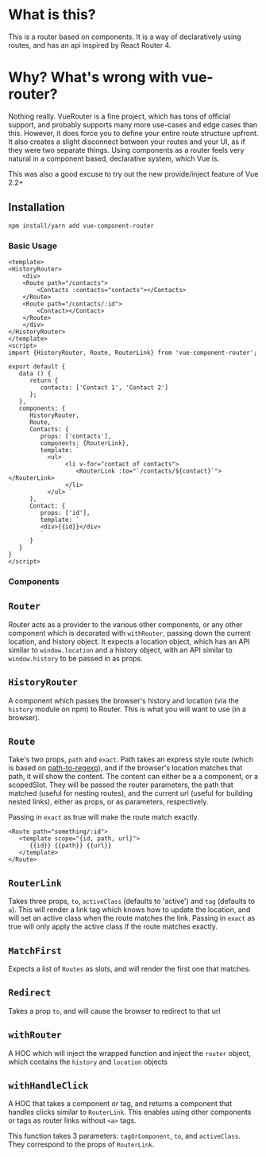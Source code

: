 # What is this?
 This is a router based on components. It is a way of declaratively using routes, and has an api inspired by React Router 4.

# Why? What's wrong with vue-router?
Nothing really. VueRouter is a fine project, which has tons of official support, and probably supports many more use-cases and edge cases than this. However, it does force you to define your entire route structure upfront. It also creates a slight disconnect between your routes and your UI, as if they were two separate things. Using components as a router feels very natural in a component based, declarative system, which Vue is.

This was also a good excuse to try out the new provide/inject feature of Vue 2.2+

## Installation
`npm install/yarn add vue-component-router`

### Basic Usage

```
<template>
<HistoryRouter>
    <div>
    <Route path="/contacts">
        <Contacts :contacts="contacts"></Contacts>
    </Route>
    <Route path="/contacts/:id">
        <Contact></Contact>
    </Route>
    </div>
</HistoryRouter>
</template>
<script>
import {HistoryRouter, Route, RouterLink} from 'vue-component-router';

export default {
   data () {
      return {
         contacts: ['Contact 1', 'Contact 2']
      };
   },
   components: {
      HistoryRouter,
      Route,
      Contacts: {
         props: ['contacts'],
         components: {RouterLink},
         template: `
           <ul>
                <li v-for="contact of contacts">
                   <RouterLink :to="`/contacts/${contact}`"></RouterLink>
                </li>
           </ul> `
      },
      Contact: {
         props: ['id'],
         template: `
         <div>{{id}}</div>
         `
      }
   }
}
</script>
```

### Components
## `Router`
Router acts as a provider to the various other components, or any other component which is decorated with `withRouter`, passing down the current location, and history object. It expects a location object, which has an API similar to `window.location` and a history object, with an API similar to `window.history` to be passed in as props.

## `HistoryRouter`
A component which passes the browser's history and location (via the `history` module on npm) to Router. This is what you will want to use (in a browser).

## `Route`

Take's two props, `path` and `exact`. Path takes an express style route (which is based on [path-to-regexp](https://www.npmjs.com/package/path-to-regexp)), and if the browser's location matches that path, it will show the content. The content can either be a a component, or a scopedSlot. They will be passed the router parameters, the path that matched (useful for nesting routes), and the current url (useful for building nested links), either as props, or as parameters, respectively.

Passing in `exact` as true will make the route match exactly.
```
<Route path="something/:id">
   <template scope="{id, path, url}">
      {{id}} {{path}} {{url}}
   </template>
</Route>
```

## `RouterLink`

Takes three props, `to`, `activeClass` (defaults to 'active') and `tag` (defaults to `a`). This will render a link tag which knows how to update the location, and will set an active class when the route matches the link. Passing in `exact` as true will only apply the active class if the route matches exactly.

## `MatchFirst`

Expects a list of `Routes` as slots, and will render the first one that matches.

## `Redirect`

Takes a prop `to`, and will cause the browser to redirect to that url

## `withRouter`

A HOC which will inject the wrapped function and inject the `router` object, which contains the `history` and `location` objects

## `withHandleClick`

A HOC that takes a component or tag, and returns a component that handles clicks similar to `RouterLink`. This enables using other components or tags as router links without `<a>` tags.

This function takes 3 parameters: `tagOrComponent`, `to`, and `activeClass`. They correspond to the props of `RouterLink`.

